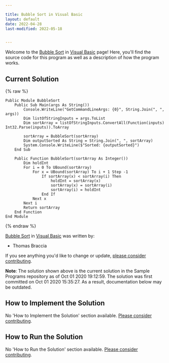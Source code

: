 ```yaml
---

title: Bubble Sort in Visual Basic
layout: default
date: 2022-04-28
last-modified: 2022-05-18


---
```


Welcome to the [Bubble Sort](https://sampleprograms.io/projects/bubble-sort) in [Visual Basic](https://sampleprograms.io/languages/visual-basic) page! Here, you'll find the source code for this program as well as a description of how the program works.

## Current Solution

{% raw %}

```visual basic
Public Module BubbleSort
    Public Sub Main(args As String())
        Console.WriteLine("GetCommandLineArgs: {0}", String.Join(", ", args))
        Dim listOfStringInputs = args.ToList
        Dim sortArray = listOfStringInputs.ConvertAll(Function(inputs) Int32.Parse(inputs)).ToArray

        sortArray = BubbleSort(sortArray)
        Dim outputSorted As String = String.Join(", ", sortArray)
        System.Console.WriteLine($"Sorted: {outputSorted}")
    End Sub

    Public Function BubbleSort(sortArray As Integer())
        Dim holdInt
        For i = 0 To UBound(sortArray)
            For x = UBound(sortArray) To i + 1 Step -1
                If sortArray(x) < sortArray(i) Then
                    holdInt = sortArray(x)
                    sortArray(x) = sortArray(i)
                    sortArray(i) = holdInt
                End If
            Next x
        Next i
        Return sortArray
    End Function
End Module
```

{% endraw %}

[Bubble Sort](https://sampleprograms.io/projects/bubble-sort) in [Visual Basic](https://sampleprograms.io/languages/visual-basic) was written by:

- Thomas Braccia

If you see anything you'd like to change or update, [please consider contributing](https://github.com/TheRenegadeCoder/sample-programs).

**Note**: The solution shown above is the current solution in the Sample Programs repository as of Oct 01 2020 19:12:59. The solution was first committed on Oct 01 2020 15:35:27. As a result, documentation below may be outdated.

## How to Implement the Solution

No 'How to Implement the Solution' section available. [Please consider contributing](https://github.com/TheRenegadeCoder/sample-programs-website).

## How to Run the Solution

No 'How to Run the Solution' section available. [Please consider contributing](https://github.com/TheRenegadeCoder/sample-programs-website).